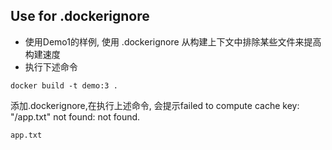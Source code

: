 ## Use for .dockerignore
* 使用Demo1的样例, 使用 .dockerignore 从构建上下文中排除某些文件来提高构建速度
* 执行下述命令
```
docker build -t demo:3 .
```
添加.dockerignore,在执行上述命令, 会提示failed to compute cache key: "/app.txt" not found: not found.
```shell
app.txt
```
